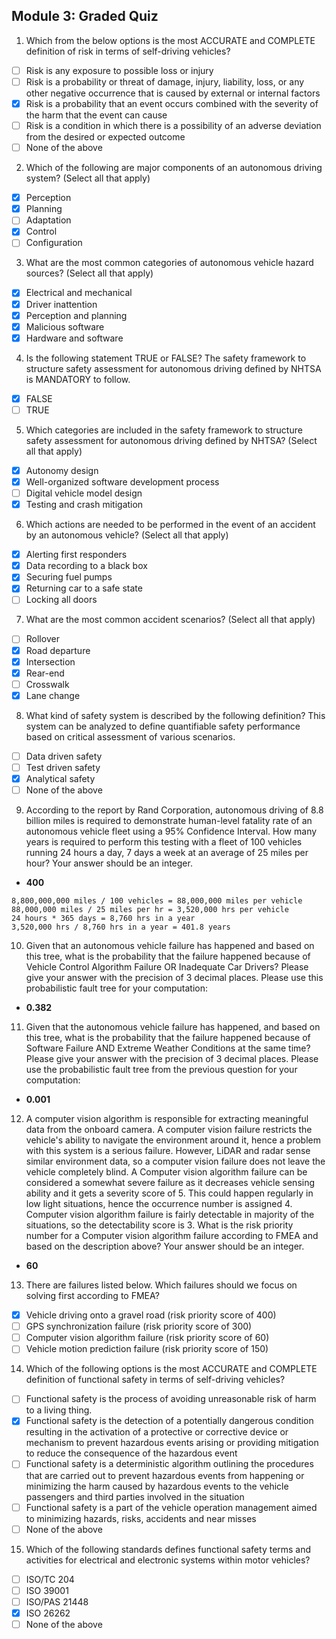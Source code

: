 ## Module 3: Graded Quiz

1. Which from the below options is the most ACCURATE and COMPLETE definition of risk in terms of self-driving vehicles?

- [ ] Risk is any exposure to possible loss or injury
- [ ] Risk is a probability or threat of damage, injury, liability, loss, or any other negative occurrence that is caused by external or internal factors
- [x] Risk is a probability that an event occurs combined with the severity of the harm that the event can cause
- [ ] Risk is a condition in which there is a possibility of an adverse deviation from the desired or expected outcome
- [ ] None of the above

2. Which of the following are major components of an autonomous driving system? (Select all that apply)

- [x] Perception
- [x] Planning
- [ ] Adaptation
- [x] Control
- [ ] Configuration

3. What are the most common categories of autonomous vehicle hazard sources? (Select all that apply)

- [x] Electrical and mechanical
- [x] Driver inattention
- [x] Perception and planning
- [x] Malicious software
- [x] Hardware and software

4. Is the following statement TRUE or FALSE?
The safety framework to structure safety assessment for autonomous driving defined by NHTSA is MANDATORY to follow.
- [x] FALSE
- [ ] TRUE

5. Which categories are included in the safety framework to structure safety assessment for autonomous driving defined by NHTSA? (Select all that apply)

- [x] Autonomy design
- [x] Well-organized software development process
- [ ] Digital vehicle model design
- [x] Testing and crash mitigation

6. Which actions are needed to be performed in the event of an accident by an autonomous vehicle? (Select all that apply)

- [x] Alerting first responders
- [x] Data recording to a black box
- [x] Securing fuel pumps
- [x] Returning car to a safe state
- [ ] Locking all doors

7. What are the most common accident scenarios? (Select all that apply)
- [ ] Rollover
- [x] Road departure
- [x] Intersection
- [x] Rear-end
- [ ] Crosswalk
- [x] Lane change

8. What kind of safety system is described by the following definition? This system can be analyzed to define quantifiable safety performance based on critical assessment of various scenarios.

- [ ] Data driven safety
- [ ] Test driven safety
- [x] Analytical safety
- [ ] None of the above

9. According to the report by Rand Corporation, autonomous driving of 8.8 billion miles is required to demonstrate human-level fatality rate of an autonomous vehicle fleet using a 95% Confidence Interval. How many years is required to perform this testing with a fleet of 100 vehicles running 24 hours a day, 7 days a week at an average of 25 miles per hour? Your answer should be an integer.
- __400__

```
8,800,000,000 miles / 100 vehicles = 88,000,000 miles per vehicle
88,000,000 miles / 25 miles per hr = 3,520,000 hrs per vehicle
24 hours * 365 days = 8,760 hrs in a year
3,520,000 hrs / 8,760 hrs in a year = 401.8 years
```

10. Given that an autonomous vehicle failure has happened and based on this tree, what is the probability that the failure happened because of Vehicle Control Algorithm Failure OR Inadequate Car Drivers? Please give your answer with the precision of 3 decimal places.
Please use this probabilistic fault tree for your computation:

- __0.382__

11. Given that the autonomous vehicle failure has happened, and based on this tree, what is the probability that the failure happened because of Software Failure AND Extreme Weather Conditions at the same time? Please give your answer with the precision of 3 decimal places.
Please use the probabilistic fault tree from the previous question for your computation:

- __0.001__

12. A computer vision algorithm is responsible for extracting meaningful data from the onboard camera. A computer vision failure restricts the vehicle's ability to navigate the environment around it, hence a problem with this system is a serious failure. However, LiDAR and radar sense similar environment data, so a computer vision failure does not leave the vehicle completely blind. A Computer vision algorithm failure can be considered a somewhat severe failure as it decreases vehicle sensing ability and it gets a severity score of 5. This could happen regularly in low light situations, hence the occurrence number is assigned 4. Computer vision algorithm failure is fairly detectable in majority of the situations, so the detectability score is 3. What is the risk priority number for a Computer vision algorithm failure according to FMEA and based on the description above? Your answer should be an integer.

- __60__

13. There are failures listed below. Which failures should we focus on solving first according to FMEA? 

- [x] Vehicle driving onto a gravel road (risk priority score of 400)
- [ ] GPS synchronization failure (risk priority score of 300)
- [ ] Computer vision algorithm failure (risk priority score of 60)
- [ ] Vehicle motion prediction failure (risk priority score of 150)

14. Which of the following options is the most ACCURATE and COMPLETE definition of functional safety in terms of self-driving vehicles?

- [ ] Functional safety is the process of avoiding unreasonable risk of harm to a living thing.
- [x] Functional safety is the detection of a potentially dangerous condition resulting in the activation of a protective or corrective device or mechanism to prevent hazardous events arising or providing mitigation to reduce the consequence of the hazardous event
- [ ] Functional safety is a deterministic algorithm outlining the procedures that are carried out to prevent hazardous events from happening or minimizing the harm caused by hazardous events to the vehicle passengers and third parties involved in the situation
- [ ] Functional safety is a part of the vehicle operation management aimed to minimizing hazards, risks, accidents and near misses
- [ ] None of the above

15. Which of the following standards defines functional safety terms and activities for electrical and electronic systems within motor vehicles?

- [ ] ISO/TC 204
- [ ] ISO 39001
- [ ] ISO/PAS 21448
- [x] ISO 26262
- [ ] None of the above
